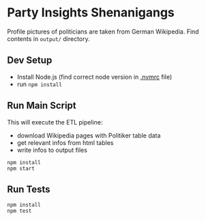 # Party Insights Shenanigangs

Profile pictures of politicians are taken from German Wikipedia. Find contents in `output/` directory.

## Dev Setup

- Install Node.js (find correct node version in [.nvmrc](./.nvmrc) file)
- run `npm install`

## Run Main Script

This will execute the ETL pipeline:

- download Wikipedia pages with Politiker table data
- get relevant infos from html tables
- write infos to output files

```shell
npm install
npm start
```

## Run Tests

```shell
npm install
npm test
```
